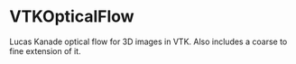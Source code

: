 # VTKOpticalFlow
Lucas Kanade optical flow for 3D images in VTK. Also includes a coarse to fine extension of it.
